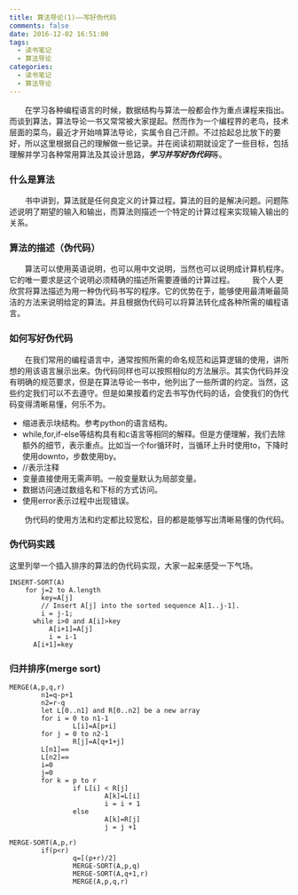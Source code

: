 ```yaml
---
title: 算法导论(1)——写好伪代码
comments: false
date: 2016-12-02 16:51:00
tags:
  - 读书笔记
  - 算法导论
categories:
  - 读书笔记
  - 算法导论
---
```


　　在学习各种编程语言的时候，数据结构与算法一般都会作为重点课程来指出。而谈到算法，算法导论一书又常常被大家提起。然而作为一个编程界的老鸟，技术层面的菜鸟，最近才开始啃算法导论，实属令自己汗颜。不过拾起总比放下的要好，所以这里根据自己的理解做一些记录。并在阅读初期就设定了一些目标，包括理解并学习各种常用算法及其设计思路，***学习并写好伪代码***等。

<!--more-->

### 什么是算法

　　书中讲到，算法就是任何良定义的计算过程。算法的目的是解决问题。问题陈述说明了期望的输入和输出，而算法则描述一个特定的计算过程来实现输入输出的关系。
### 算法的描述（伪代码）
　　算法可以使用英语说明，也可以用中文说明，当然也可以说明成计算机程序。它的唯一要求是这个说明必须精确的描述所需要遵循的计算过程。
　　我个人更欣赏将算法描述为用一种伪代码书写的程序。它的优势在于，能够使用最清晰最简洁的方法来说明给定的算法。并且根据伪代码可以将算法转化成各种所需的编程语言。

### 如何写好伪代码

　　在我们常用的编程语言中，通常按照所需的命名规范和运算逻辑的使用，讲所想的用该语言展示出来。伪代码同样也可以按照相似的方法展示。其实伪代码并没有明确的规范要求，但是在算法导论一书中，他列出了一些所谓的约定。当然，这些约定我们可以不去遵守。但是如果按着约定去书写伪代码的话，会使我们的伪代码变得清晰易懂，何乐不为。

- 缩进表示块结构。参考python的语言结构。　
- while,for,if-else等结构具有和c语言等相同的解释。但是方便理解，我们去除额外的细节，表示重点。比如当一个for循环时，当循环上升时使用to，下降时使用downto，步数使用by。
- //表示注释
- 变量直接使用无需声明。一般变量默认为局部变量。
- 数据访问通过数组名和下标的方式访问。
- 使用error表示过程中出现错误。

　　伪代码的使用方法和约定都比较宽松，目的都是能够写出清晰易懂的伪代码。

### 伪代码实践
   这里列举一个插入排序的算法的伪代码实现，大家一起来感受一下气场。
```
INSERT-SORT(A)
    for j=2 to A.length
        key=A[j]
        // Insert A[j] into the sorted sequence A[1..j-1].
        i = j-1;
      while i>0 and A[i]>key
          A[i+1]=A[j]
          i = i-1
      A[i+1]=key
```

### 归并排序(merge sort)
```
MERGE(A,p,q,r)
        n1=q-p+1
        n2=r-q
        let L[0..n1] and R[0..n2] be a new array
        for i = 0 to n1-1
                L[i]=A[p+i]
        for j = 0 to n2-1
                R[j]=A[q+1+j]
        L[n1]=∞
        L[n2]=∞
        i=0
        j=0
        for k = p to r
                if L[i] < R[j]
                        A[k]=L[i]
                        i = i + 1
                else
                        A[k]=R[j]
                        j = j +1

MERGE-SORT(A,p,r)
        if(p<r)
                q=[(p+r)/2]
                MERGE-SORT(A,p,q)
                MERGE-SORT(A,q+1,r)
                MERGE(A,p,q,r)
```
